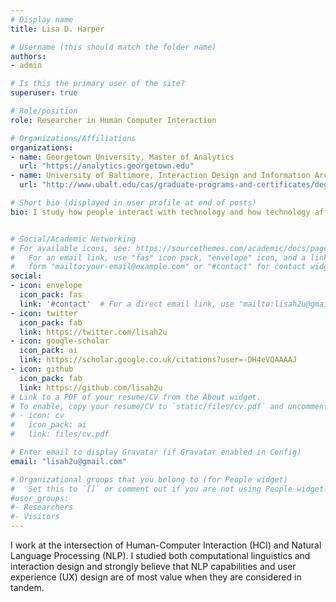 ```yaml
---
# Display name
title: Lisa D. Harper

# Username (this should match the folder name)
authors:
- admin

# Is this the primary user of the site?
superuser: true

# Role/position
role: Researcher in Human Computer Interaction

# Organizations/Affiliations
organizations:
- name: Georgetown University, Master of Analytics
  url: "https://analytics.georgetown.edu"
- name: University of Baltimore, Interaction Design and Information Architecture (IDIA)
  url: "http://www.ubalt.edu/cas/graduate-programs-and-certificates/degree-programs/masters-interaction-design-and-information-architecture/"

# Short bio (displayed in user profile at end of posts)
bio: I study how people interact with technology and how technology affects behavior


# Social/Academic Networking
# For available icons, see: https://sourcethemes.com/academic/docs/page-builder/#icons
#   For an email link, use "fas" icon pack, "envelope" icon, and a link in the
#   form "mailto:your-email@example.com" or "#contact" for contact widget.
social:
- icon: envelope
  icon_pack: fas
  link: '#contact'  # For a direct email link, use "mailto:lisah2u@gmail.com".
- icon: twitter
  icon_pack: fab
  link: https://twitter.com/lisah2u
- icon: google-scholar
  icon_pack: ai
  link: https://scholar.google.co.uk/citations?user=-DH4eVQAAAAJ
- icon: github
  icon_pack: fab
  link: https://github.com/lisah2u
# Link to a PDF of your resume/CV from the About widget.
# To enable, copy your resume/CV to `static/files/cv.pdf` and uncomment the lines below.
# - icon: cv
#   icon_pack: ai
#   link: files/cv.pdf

# Enter email to display Gravatar (if Gravatar enabled in Config)
email: "lisah2u@gmail.com"

# Organizational groups that you belong to (for People widget)
#   Set this to `[]` or comment out if you are not using People widget.
#user_groups:
#- Researchers
#- Visitors
---
```


I work at the intersection of Human-Computer Interaction (HCI) and Natural Language Processing (NLP). I studied both computational linguistics and interaction design and strongly believe that NLP capabilities and user experience (UX) design are of most value when they are considered in tandem.
